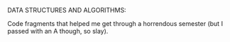 DATA STRUCTURES AND ALGORITHMS:

Code fragments that helped me get through a horrendous semester (but I passed with an A though, so slay).
